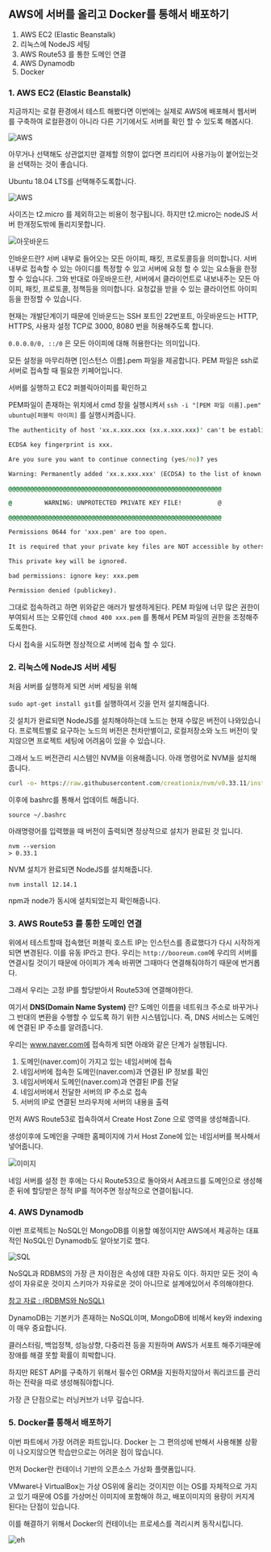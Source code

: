 ## AWS에 서버를 올리고 Docker를 통해서 배포하기

1. AWS EC2 (Elastic Beanstalk)
2. 리눅스에 NodeJS 세팅
3. AWS Route53 를 통한 도메인 연결
4. AWS Dynamodb 
5. Docker

### 1. AWS EC2 (Elastic Beanstalk)

지금까지는 로컬 환경에서 테스트 해봤다면 이번에는 실제로 AWS에 배포해서 웹서버를 구축하여 로컬환경이 아니라 다른 기기에서도 서버를 확인 할 수 있도록 해봅시다.

![AWS](https://media.vlpt.us/post-images/jdm1219/5e15fb40-98cc-11e9-a4a8-6f520035a6ca/%EC%A3%BC%EC%84%9D-2019-06-27-200652.png)

아무거나 선택해도 상관없지만 결제할 의향이 없다면 프리티어 사용가능이 붙어있는것을 선택하는 것이 좋습니다.

Ubuntu 18.04 LTS를 선택해주도록합니다.

![AWS](https://media.vlpt.us/post-images/jdm1219/d6402870-98cc-11e9-a4a8-6f520035a6ca/%EC%A3%BC%EC%84%9D-2019-06-27-200725.png)

사이즈는 t2.micro 를 제외하고는 비용이 청구됩니다.
하지만 t2.micro는 nodeJS 서버 한개정도밖에 돌리지못합니다.

![아웃바운드](https://media.vlpt.us/post-images/jdm1219/6acbce90-98cd-11e9-8b22-59a6de8b1d90/%EC%A3%BC%EC%84%9D-2019-06-27-201041.png)

인바운드란? 서버 내부로 들어오는 모든 아이피, 패킷, 프로토콜등을 의미합니다. 서버 내부로 접속할 수 있는 아이디를 특정할 수 있고 서버에 요청 할 수 있는 요소들을 한정 할 수 있습니다.
그와 반대로 아웃바운드란, 서버에서 클라이언트로 내보내주는 모든 아이피, 패킷, 프로토콜, 정책등을 의미합니다. 요청값을 받을 수 있는 클라이언트 아이피 등을 한정할 수 있습니다.

현재는 개발단계이기 때문에 인바운드는 SSH 포트인 22번포트, 아웃바운드는 HTTP, HTTPS, 사용자 설정 TCP로 3000, 8080 번을 허용해주도록 합니다.

```0.0.0.0/0, ::/0``` 은 모든 아이피에 대해 허용한다는 의미입니다.

모든 설정을 마무리하면 [인스턴스 이름].pem 파일을 제공합니다. PEM 파일은 ssh로 서버로 접속할 때 필요한 키페어입니다.

서버를 실행하고 EC2 퍼블릭아이피를 확인하고 

PEM파일이 존재하는 위치에서 cmd 창을 실행시켜서 
```ssh -i "[PEM 파일 이름].pem" ubuntu@[퍼블릭 아이피]```
를 실행시켜줍니다.

```cmd
The authenticity of host 'xx.x.xxx.xxx (xx.x.xxx.xxx)' can't be established.

ECDSA key fingerprint is xxx.

Are you sure you want to continue connecting (yes/no)? yes

Warning: Permanently added 'xx.x.xxx.xxx' (ECDSA) to the list of known hosts.

@@@@@@@@@@@@@@@@@@@@@@@@@@@@@@@@@@@@@@@@@@@@@@@@@@@@@@@@@@@

@         WARNING: UNPROTECTED PRIVATE KEY FILE!          @

@@@@@@@@@@@@@@@@@@@@@@@@@@@@@@@@@@@@@@@@@@@@@@@@@@@@@@@@@@@

Permissions 0644 for 'xxx.pem' are too open.

It is required that your private key files are NOT accessible by others.

This private key will be ignored.

bad permissions: ignore key: xxx.pem

Permission denied (publickey).
```

그대로 접속하려고 하면 위와같은 애러가 발생하게된다. PEM 파일에 너무 많은 권한이 부여되서 뜨는 오류인데
```chmod 400 xxx.pem``` 를 통해서 PEM 파일의 권한을 조정해주도록한다.

다시 접속을 시도하면 정상적으로 서버에 접속 할 수 있다.

### 2. 리눅스에 NodeJS 서버 세팅

처음 서버를 실행하게 되면 서버 세팅을 위해

```sudo apt-get install git```를 실행하여서 깃을 먼저 설치해줍니다.

깃 설치가 완료되면 NodeJS를 설치해야하는데 노드는 현재 수많은 버전이 나와있습니다. 프로젝트별로 요구하는 노드의 버전은 천차만별이고, 로컬저장소와 노드 버전이 맞지않으면
프로젝트 세팅에 어려움이 있을 수 있습니다.

그래서 노드 버전관리 시스템인 NVM을 이용해줍니다.
아래 명령어로 NVM을 설치해줍니다.

```cmd
curl -o- https://raw.githubusercontent.com/creationix/nvm/v0.33.11/install.sh | bash
```

이후에 bashrc를 통해서 업데이트 해줍니다.
```
source ~/.bashrc
```

아래명령어를 입력했을 때 버전이 출력되면 정상적으로 설치가 완료된 것 입니다.
```
nvm --version
> 0.33.1
```

NVM 설치가 완료되면 NodeJS를 설치해줍니다.

```
nvm install 12.14.1
```

npm과 node가 동시에 설치되었는지 확인해줍니다.

### 3. AWS Route53 를 통한 도메인 연결

위에서 테스트할때 접속했던 퍼블릭 호스트 IP는 인스턴스를 종료했다가 다시 시작하게 되면 변경된다. 이를 유동 IP라고 한다.
우리는 ```http://booreum.com```에 우리의 서버를 연결시킬 것이기 때문에 아이피가 계속 바뀌면 그때마다 연결해줘야하기 때문에 번거롭다.

그래서 우리는 고정 IP를 할당받아서 Route53에 연결해야한다.

여기서 __DNS(Domain Name System)__ 란?
도메인 이름을 네트워크 주소로 바꾸거나 그 반대의 변환을 수행할 수 있도록 하기 위한 시스템입니다. 즉, DNS 서비스는 도메인에 연결된 IP 주소를 알려줍니다.

우리는 www.naver.com에 접속하게 되면 아래와 같은 단계가 실행됩니다.

1. 도메인(naver.com)이 가지고 있는 네임서버에 접속
2. 네임서버에 접속한 도메인(naver.com)과 연결된 IP 정보를 확인
3. 네임서버에서 도메인(naver.com)과 연결된 IP를 전달
4. 네임서버에서 전달한 서버의 IP 주소로 접속
5. 서버의 IP로 연결된 브라우저에 서버의 내용을 출력

먼저 AWS Route53로 접속하여서 Create Host Zone 으로 영역을 생성해줍니다.

생성이후에 도메인을 구매한 홈페이지에 가서 Host Zone에 있는 네임서버를 복사해서 넣어줍니다.

![이미지](https://media.vlpt.us/post-images/minholee_93/a0ccfde0-1bde-11ea-ae9a-2fcf3a6c99dd/image.png)

네임 서버를 설정 한 후에는 다시 Route53으로 돌아와서 A레코드를 도메인으로 생성해준 뒤에 할당받은 정적 IP를 적어주면 정상적으로 연결이됩니다.

### 4. AWS Dynamodb

이번 프로젝트는 NoSQL인 MongoDB를 이용할 예정이지만 AWS에서 제공하는 대표적인 NoSQL인 Dynamodb도 알아보기로 했다.

![SQL](https://i.imgur.com/LpVilxZ.png)

NoSQL과 RDBMS의 가장 큰 차이점은 속성에 대한 자유도 이다. 하지만 모든 것이 속성이 자유로운 것이지 스키마가 자유로운 것이 아니므로 설계에있어서 주의해야한다.

[참고 자료 : (RDBMS와 NoSQL)](https://dzone.com/articles/sql-vs-nosql)

DynamoDB는 기본키가 존재하는 NoSQL이며, MongoDB에 비해서 key와 indexing 이 매우 중요합니다.

클러스터링, 백업정책, 성능상향, 다중리젼 등을 지원하며 AWS가 서포트 해주기때문에 장애를 해결 못할 확률이 희박합니다.

하지만 REST API를 구축하기 위해서 필수인 ORM을 지원하지않아서 쿼리코드를 관리하는 전략을 따로 생성해줘야합니다.

가장 큰 단점으로는 러닝커브가 너무 깊습니다.

### 5. Docker를 통해서 배포하기

이번 파트에서 가장 어려운 파트입니다. Docker 는 그 편의성에 반해서 사용해볼 상황이 나오지않으면 학습만으로는 어려운 점이 많습니다.

먼저 Docker란 컨테이너 기반의 오픈소스 가상화 플랫폼입니다.

 VMware나 VirtualBox는 가상 OS위에 올리는 것이지만 이는 OS를 자체적으로 가지고 있기 때문에 OS를 가상머신 이미지에 포함해야 하고, 배포이미지의 용량이 커지게 된다는 단점이 있습니다.
 
 이를 해결하기 위해서 Docker의 컨테이너는 프로세스를 격리시켜 동작시킵니다.

![eh](https://t1.daumcdn.net/cfile/tistory/025F133A51002AA21A)







